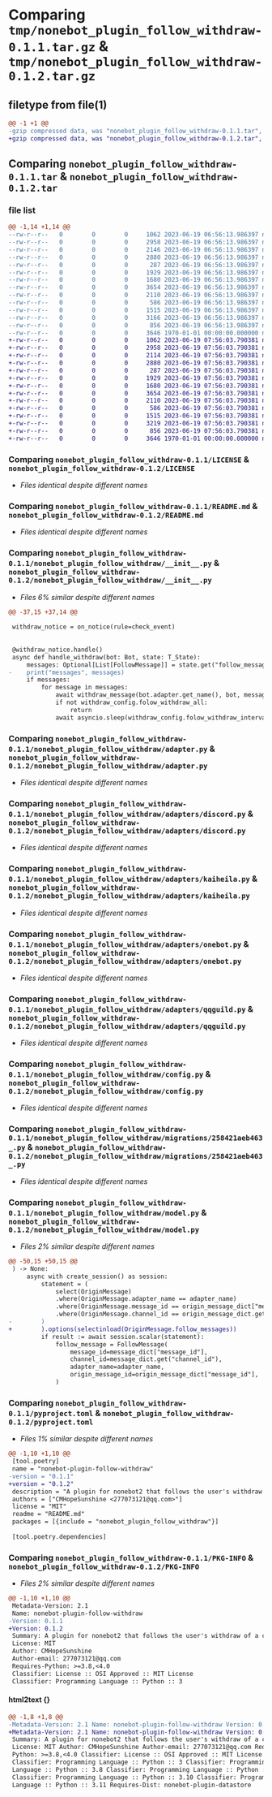 # Comparing `tmp/nonebot_plugin_follow_withdraw-0.1.1.tar.gz` & `tmp/nonebot_plugin_follow_withdraw-0.1.2.tar.gz`

## filetype from file(1)

```diff
@@ -1 +1 @@
-gzip compressed data, was "nonebot_plugin_follow_withdraw-0.1.1.tar", max compression
+gzip compressed data, was "nonebot_plugin_follow_withdraw-0.1.2.tar", max compression
```

## Comparing `nonebot_plugin_follow_withdraw-0.1.1.tar` & `nonebot_plugin_follow_withdraw-0.1.2.tar`

### file list

```diff
@@ -1,14 +1,14 @@
--rw-r--r--   0        0        0     1062 2023-06-19 06:56:13.986397 nonebot_plugin_follow_withdraw-0.1.1/LICENSE
--rw-r--r--   0        0        0     2958 2023-06-19 06:56:13.986397 nonebot_plugin_follow_withdraw-0.1.1/README.md
--rw-r--r--   0        0        0     2146 2023-06-19 06:56:13.986397 nonebot_plugin_follow_withdraw-0.1.1/nonebot_plugin_follow_withdraw/__init__.py
--rw-r--r--   0        0        0     2880 2023-06-19 06:56:13.986397 nonebot_plugin_follow_withdraw-0.1.1/nonebot_plugin_follow_withdraw/adapter.py
--rw-r--r--   0        0        0      287 2023-06-19 06:56:13.986397 nonebot_plugin_follow_withdraw-0.1.1/nonebot_plugin_follow_withdraw/adapters/__init__.py
--rw-r--r--   0        0        0     1929 2023-06-19 06:56:13.986397 nonebot_plugin_follow_withdraw-0.1.1/nonebot_plugin_follow_withdraw/adapters/discord.py
--rw-r--r--   0        0        0     1680 2023-06-19 06:56:13.986397 nonebot_plugin_follow_withdraw-0.1.1/nonebot_plugin_follow_withdraw/adapters/kaiheila.py
--rw-r--r--   0        0        0     3654 2023-06-19 06:56:13.986397 nonebot_plugin_follow_withdraw-0.1.1/nonebot_plugin_follow_withdraw/adapters/onebot.py
--rw-r--r--   0        0        0     2110 2023-06-19 06:56:13.986397 nonebot_plugin_follow_withdraw-0.1.1/nonebot_plugin_follow_withdraw/adapters/qqguild.py
--rw-r--r--   0        0        0      586 2023-06-19 06:56:13.986397 nonebot_plugin_follow_withdraw-0.1.1/nonebot_plugin_follow_withdraw/config.py
--rw-r--r--   0        0        0     1515 2023-06-19 06:56:13.986397 nonebot_plugin_follow_withdraw-0.1.1/nonebot_plugin_follow_withdraw/migrations/258421aeb463_.py
--rw-r--r--   0        0        0     3166 2023-06-19 06:56:13.986397 nonebot_plugin_follow_withdraw-0.1.1/nonebot_plugin_follow_withdraw/model.py
--rw-r--r--   0        0        0      856 2023-06-19 06:56:13.986397 nonebot_plugin_follow_withdraw-0.1.1/pyproject.toml
--rw-r--r--   0        0        0     3646 1970-01-01 00:00:00.000000 nonebot_plugin_follow_withdraw-0.1.1/PKG-INFO
+-rw-r--r--   0        0        0     1062 2023-06-19 07:56:03.790381 nonebot_plugin_follow_withdraw-0.1.2/LICENSE
+-rw-r--r--   0        0        0     2958 2023-06-19 07:56:03.790381 nonebot_plugin_follow_withdraw-0.1.2/README.md
+-rw-r--r--   0        0        0     2114 2023-06-19 07:56:03.790381 nonebot_plugin_follow_withdraw-0.1.2/nonebot_plugin_follow_withdraw/__init__.py
+-rw-r--r--   0        0        0     2880 2023-06-19 07:56:03.790381 nonebot_plugin_follow_withdraw-0.1.2/nonebot_plugin_follow_withdraw/adapter.py
+-rw-r--r--   0        0        0      287 2023-06-19 07:56:03.790381 nonebot_plugin_follow_withdraw-0.1.2/nonebot_plugin_follow_withdraw/adapters/__init__.py
+-rw-r--r--   0        0        0     1929 2023-06-19 07:56:03.790381 nonebot_plugin_follow_withdraw-0.1.2/nonebot_plugin_follow_withdraw/adapters/discord.py
+-rw-r--r--   0        0        0     1680 2023-06-19 07:56:03.790381 nonebot_plugin_follow_withdraw-0.1.2/nonebot_plugin_follow_withdraw/adapters/kaiheila.py
+-rw-r--r--   0        0        0     3654 2023-06-19 07:56:03.790381 nonebot_plugin_follow_withdraw-0.1.2/nonebot_plugin_follow_withdraw/adapters/onebot.py
+-rw-r--r--   0        0        0     2110 2023-06-19 07:56:03.790381 nonebot_plugin_follow_withdraw-0.1.2/nonebot_plugin_follow_withdraw/adapters/qqguild.py
+-rw-r--r--   0        0        0      586 2023-06-19 07:56:03.790381 nonebot_plugin_follow_withdraw-0.1.2/nonebot_plugin_follow_withdraw/config.py
+-rw-r--r--   0        0        0     1515 2023-06-19 07:56:03.790381 nonebot_plugin_follow_withdraw-0.1.2/nonebot_plugin_follow_withdraw/migrations/258421aeb463_.py
+-rw-r--r--   0        0        0     3219 2023-06-19 07:56:03.790381 nonebot_plugin_follow_withdraw-0.1.2/nonebot_plugin_follow_withdraw/model.py
+-rw-r--r--   0        0        0      856 2023-06-19 07:56:03.790381 nonebot_plugin_follow_withdraw-0.1.2/pyproject.toml
+-rw-r--r--   0        0        0     3646 1970-01-01 00:00:00.000000 nonebot_plugin_follow_withdraw-0.1.2/PKG-INFO
```

### Comparing `nonebot_plugin_follow_withdraw-0.1.1/LICENSE` & `nonebot_plugin_follow_withdraw-0.1.2/LICENSE`

 * *Files identical despite different names*

### Comparing `nonebot_plugin_follow_withdraw-0.1.1/README.md` & `nonebot_plugin_follow_withdraw-0.1.2/README.md`

 * *Files identical despite different names*

### Comparing `nonebot_plugin_follow_withdraw-0.1.1/nonebot_plugin_follow_withdraw/__init__.py` & `nonebot_plugin_follow_withdraw-0.1.2/nonebot_plugin_follow_withdraw/__init__.py`

 * *Files 6% similar despite different names*

```diff
@@ -37,15 +37,14 @@
 
 withdraw_notice = on_notice(rule=check_event)
 
 
 @withdraw_notice.handle()
 async def handle_withdraw(bot: Bot, state: T_State):
     messages: Optional[List[FollowMessage]] = state.get("follow_messages")
-    print("messages", messages)
     if messages:
         for message in messages:
             await withdraw_message(bot.adapter.get_name(), bot, message)
             if not withdraw_config.folow_withdraw_all:
                 return
             await asyncio.sleep(withdraw_config.folow_withdraw_interval)
```

### Comparing `nonebot_plugin_follow_withdraw-0.1.1/nonebot_plugin_follow_withdraw/adapter.py` & `nonebot_plugin_follow_withdraw-0.1.2/nonebot_plugin_follow_withdraw/adapter.py`

 * *Files identical despite different names*

### Comparing `nonebot_plugin_follow_withdraw-0.1.1/nonebot_plugin_follow_withdraw/adapters/discord.py` & `nonebot_plugin_follow_withdraw-0.1.2/nonebot_plugin_follow_withdraw/adapters/discord.py`

 * *Files identical despite different names*

### Comparing `nonebot_plugin_follow_withdraw-0.1.1/nonebot_plugin_follow_withdraw/adapters/kaiheila.py` & `nonebot_plugin_follow_withdraw-0.1.2/nonebot_plugin_follow_withdraw/adapters/kaiheila.py`

 * *Files identical despite different names*

### Comparing `nonebot_plugin_follow_withdraw-0.1.1/nonebot_plugin_follow_withdraw/adapters/onebot.py` & `nonebot_plugin_follow_withdraw-0.1.2/nonebot_plugin_follow_withdraw/adapters/onebot.py`

 * *Files identical despite different names*

### Comparing `nonebot_plugin_follow_withdraw-0.1.1/nonebot_plugin_follow_withdraw/adapters/qqguild.py` & `nonebot_plugin_follow_withdraw-0.1.2/nonebot_plugin_follow_withdraw/adapters/qqguild.py`

 * *Files identical despite different names*

### Comparing `nonebot_plugin_follow_withdraw-0.1.1/nonebot_plugin_follow_withdraw/config.py` & `nonebot_plugin_follow_withdraw-0.1.2/nonebot_plugin_follow_withdraw/config.py`

 * *Files identical despite different names*

### Comparing `nonebot_plugin_follow_withdraw-0.1.1/nonebot_plugin_follow_withdraw/migrations/258421aeb463_.py` & `nonebot_plugin_follow_withdraw-0.1.2/nonebot_plugin_follow_withdraw/migrations/258421aeb463_.py`

 * *Files identical despite different names*

### Comparing `nonebot_plugin_follow_withdraw-0.1.1/nonebot_plugin_follow_withdraw/model.py` & `nonebot_plugin_follow_withdraw-0.1.2/nonebot_plugin_follow_withdraw/model.py`

 * *Files 2% similar despite different names*

```diff
@@ -50,15 +50,15 @@
 ) -> None:
     async with create_session() as session:
         statement = (
             select(OriginMessage)
             .where(OriginMessage.adapter_name == adapter_name)
             .where(OriginMessage.message_id == origin_message_dict["message_id"])
             .where(OriginMessage.channel_id == origin_message_dict.get("channel_id"))
-        )
+        ).options(selectinload(OriginMessage.follow_messages))
         if result := await session.scalar(statement):
             follow_message = FollowMessage(
                 message_id=message_dict["message_id"],
                 channel_id=message_dict.get("channel_id"),
                 adapter_name=adapter_name,
                 origin_message_id=origin_message_dict["message_id"],
             )
```

### Comparing `nonebot_plugin_follow_withdraw-0.1.1/pyproject.toml` & `nonebot_plugin_follow_withdraw-0.1.2/pyproject.toml`

 * *Files 1% similar despite different names*

```diff
@@ -1,10 +1,10 @@
 [tool.poetry]
 name = "nonebot-plugin-follow-withdraw"
-version = "0.1.1"
+version = "0.1.2"
 description = "A plugin for nonebot2 that follows the user's withdraw of a command."
 authors = ["CMHopeSunshine <277073121@qq.com>"]
 license = "MIT"
 readme = "README.md"
 packages = [{include = "nonebot_plugin_follow_withdraw"}]
 
 [tool.poetry.dependencies]
```

### Comparing `nonebot_plugin_follow_withdraw-0.1.1/PKG-INFO` & `nonebot_plugin_follow_withdraw-0.1.2/PKG-INFO`

 * *Files 2% similar despite different names*

```diff
@@ -1,10 +1,10 @@
 Metadata-Version: 2.1
 Name: nonebot-plugin-follow-withdraw
-Version: 0.1.1
+Version: 0.1.2
 Summary: A plugin for nonebot2 that follows the user's withdraw of a command.
 License: MIT
 Author: CMHopeSunshine
 Author-email: 277073121@qq.com
 Requires-Python: >=3.8,<4.0
 Classifier: License :: OSI Approved :: MIT License
 Classifier: Programming Language :: Python :: 3
```

#### html2text {}

```diff
@@ -1,8 +1,8 @@
-Metadata-Version: 2.1 Name: nonebot-plugin-follow-withdraw Version: 0.1.1
+Metadata-Version: 2.1 Name: nonebot-plugin-follow-withdraw Version: 0.1.2
 Summary: A plugin for nonebot2 that follows the user's withdraw of a command.
 License: MIT Author: CMHopeSunshine Author-email: 277073121@qq.com Requires-
 Python: >=3.8,<4.0 Classifier: License :: OSI Approved :: MIT License
 Classifier: Programming Language :: Python :: 3 Classifier: Programming
 Language :: Python :: 3.8 Classifier: Programming Language :: Python :: 3.9
 Classifier: Programming Language :: Python :: 3.10 Classifier: Programming
 Language :: Python :: 3.11 Requires-Dist: nonebot-plugin-datastore
```

